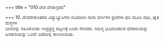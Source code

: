 +++
title = "010 ದೇಶ ದೇಶಾನ್ತರದ"

+++
10. ದೇಶದೇಶಾಂತರದ ವಿದ್ಯಾಭ್ಯಾಸಿಗಳು ಮೊದಲಾಗಿ ನಾನಾ ವರ್ಣಗಳ ಪ್ರಜೆಗಳು ಫಲ ಮೂಲ ದಧೀ, ಘೃತ ದುಗ್ಧಗಳ   
ಭಾರವನ್ನು ಸಹಿಸಿಕೊಂಡು ಇಂದ್ರಪ್ರಸ್ಥ ಪಟ್ಟಣಕ್ಕೆ ಬಂದು ಸೇರಿದರು. ಸಮಸ್ತ ಭೂಮಂಡಲದ ಧನರಾಶಿಯನ್ನು ಜನರಾಶಿಯನ್ನು ಒಂದೇ ಎಡೆಯಲ್ಲಿ ಕಾಣಲಾಯಿತು.